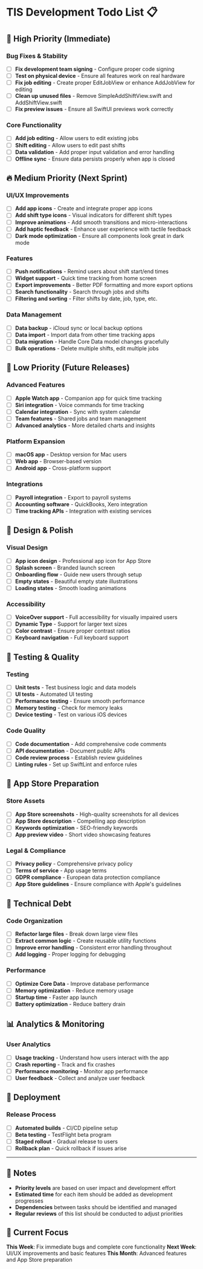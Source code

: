 # TIS Development Todo List 📋

## 🚨 High Priority (Immediate)

### Bug Fixes & Stability
- [ ] **Fix development team signing** - Configure proper code signing
- [ ] **Test on physical device** - Ensure all features work on real hardware
- [ ] **Fix job editing** - Create proper EditJobView or enhance AddJobView for editing
- [ ] **Clean up unused files** - Remove SimpleAddShiftView.swift and AddShiftView.swift
- [ ] **Fix preview issues** - Ensure all SwiftUI previews work correctly

### Core Functionality
- [ ] **Add job editing** - Allow users to edit existing jobs
- [ ] **Shift editing** - Allow users to edit past shifts
- [ ] **Data validation** - Add proper input validation and error handling
- [ ] **Offline sync** - Ensure data persists properly when app is closed

## 🔥 Medium Priority (Next Sprint)

### UI/UX Improvements
- [ ] **Add app icons** - Create and integrate proper app icons
- [ ] **Add shift type icons** - Visual indicators for different shift types
- [ ] **Improve animations** - Add smooth transitions and micro-interactions
- [ ] **Add haptic feedback** - Enhance user experience with tactile feedback
- [ ] **Dark mode optimization** - Ensure all components look great in dark mode

### Features
- [ ] **Push notifications** - Remind users about shift start/end times
- [ ] **Widget support** - Quick time tracking from home screen
- [ ] **Export improvements** - Better PDF formatting and more export options
- [ ] **Search functionality** - Search through jobs and shifts
- [ ] **Filtering and sorting** - Filter shifts by date, job, type, etc.

### Data Management
- [ ] **Data backup** - iCloud sync or local backup options
- [ ] **Data import** - Import data from other time tracking apps
- [ ] **Data migration** - Handle Core Data model changes gracefully
- [ ] **Bulk operations** - Delete multiple shifts, edit multiple jobs

## 🎯 Low Priority (Future Releases)

### Advanced Features
- [ ] **Apple Watch app** - Companion app for quick time tracking
- [ ] **Siri integration** - Voice commands for time tracking
- [ ] **Calendar integration** - Sync with system calendar
- [ ] **Team features** - Shared jobs and team management
- [ ] **Advanced analytics** - More detailed charts and insights

### Platform Expansion
- [ ] **macOS app** - Desktop version for Mac users
- [ ] **Web app** - Browser-based version
- [ ] **Android app** - Cross-platform support

### Integrations
- [ ] **Payroll integration** - Export to payroll systems
- [ ] **Accounting software** - QuickBooks, Xero integration
- [ ] **Time tracking APIs** - Integration with existing services

## 🎨 Design & Polish

### Visual Design
- [ ] **App icon design** - Professional app icon for App Store
- [ ] **Splash screen** - Branded launch screen
- [ ] **Onboarding flow** - Guide new users through setup
- [ ] **Empty states** - Beautiful empty state illustrations
- [ ] **Loading states** - Smooth loading animations

### Accessibility
- [ ] **VoiceOver support** - Full accessibility for visually impaired users
- [ ] **Dynamic Type** - Support for larger text sizes
- [ ] **Color contrast** - Ensure proper contrast ratios
- [ ] **Keyboard navigation** - Full keyboard support

## 🧪 Testing & Quality

### Testing
- [ ] **Unit tests** - Test business logic and data models
- [ ] **UI tests** - Automated UI testing
- [ ] **Performance testing** - Ensure smooth performance
- [ ] **Memory testing** - Check for memory leaks
- [ ] **Device testing** - Test on various iOS devices

### Code Quality
- [ ] **Code documentation** - Add comprehensive code comments
- [ ] **API documentation** - Document public APIs
- [ ] **Code review process** - Establish review guidelines
- [ ] **Linting rules** - Set up SwiftLint and enforce rules

## 📱 App Store Preparation

### Store Assets
- [ ] **App Store screenshots** - High-quality screenshots for all devices
- [ ] **App Store description** - Compelling app description
- [ ] **Keywords optimization** - SEO-friendly keywords
- [ ] **App preview video** - Short video showcasing features

### Legal & Compliance
- [ ] **Privacy policy** - Comprehensive privacy policy
- [ ] **Terms of service** - App usage terms
- [ ] **GDPR compliance** - European data protection compliance
- [ ] **App Store guidelines** - Ensure compliance with Apple's guidelines

## 🔧 Technical Debt

### Code Organization
- [ ] **Refactor large files** - Break down large view files
- [ ] **Extract common logic** - Create reusable utility functions
- [ ] **Improve error handling** - Consistent error handling throughout
- [ ] **Add logging** - Proper logging for debugging

### Performance
- [ ] **Optimize Core Data** - Improve database performance
- [ ] **Memory optimization** - Reduce memory usage
- [ ] **Startup time** - Faster app launch
- [ ] **Battery optimization** - Reduce battery drain

## 📊 Analytics & Monitoring

### User Analytics
- [ ] **Usage tracking** - Understand how users interact with the app
- [ ] **Crash reporting** - Track and fix crashes
- [ ] **Performance monitoring** - Monitor app performance
- [ ] **User feedback** - Collect and analyze user feedback

## 🚀 Deployment

### Release Process
- [ ] **Automated builds** - CI/CD pipeline setup
- [ ] **Beta testing** - TestFlight beta program
- [ ] **Staged rollout** - Gradual release to users
- [ ] **Rollback plan** - Quick rollback if issues arise

---

## 📝 Notes

- **Priority levels** are based on user impact and development effort
- **Estimated time** for each item should be added as development progresses
- **Dependencies** between tasks should be identified and managed
- **Regular reviews** of this list should be conducted to adjust priorities

## 🎯 Current Focus

**This Week**: Fix immediate bugs and complete core functionality
**Next Week**: UI/UX improvements and basic features
**This Month**: Advanced features and App Store preparation

